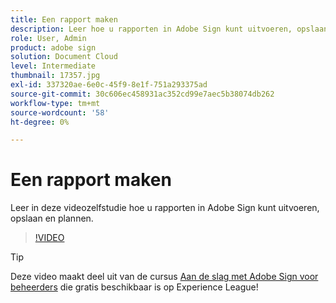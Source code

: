```yaml
---
title: Een rapport maken
description: Leer hoe u rapporten in Adobe Sign kunt uitvoeren, opslaan en plannen
role: User, Admin
product: adobe sign
solution: Document Cloud
level: Intermediate
thumbnail: 17357.jpg
exl-id: 337320ae-6e0c-45f9-8e1f-751a293375ad
source-git-commit: 30c606ec458931ac352cd99e7aec5b38074db262
workflow-type: tm+mt
source-wordcount: '58'
ht-degree: 0%

---
```


# Een rapport maken

Leer in deze videozelfstudie hoe u rapporten in Adobe Sign kunt uitvoeren, opslaan en plannen.

>[!VIDEO](https://video.tv.adobe.com/v/17357?hidetitle=true)

>[!TIP]
>
>Deze video maakt deel uit van de cursus [Aan de slag met Adobe Sign voor beheerders](https://experienceleague.adobe.com/?recommended=Sign-A-1-2020.2) die gratis beschikbaar is op Experience League!

